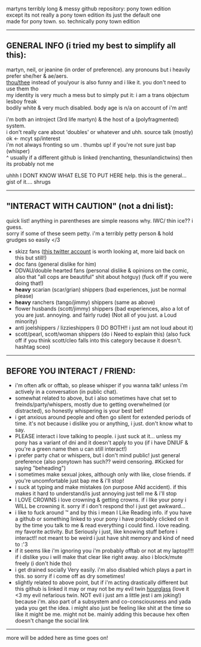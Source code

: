 martyns terribly long & messy github repository: pony town edition <br>
except its not really a pony town edition its just the default one <br>
made for pony town. so. technically pony town edition
***
## GENERAL INFO (i tried my best to simplify all this):
martyn, neil, or jeanine (in order of preference). any pronouns but i heavily prefer she/her & ae/aers. <br>
[thou/thee](https://pronouny.xyz/pronouns/601da3941d17f10013457879) instead of you/your is also funny and i like it. you don't need to use them tho <br>
my identity is very much a mess but to simply put it: i am a trans objectum lesboy freak <br>
bodily white & very much disabled. body age is n/a on account of i'm ant!

i'm both an introject (3rd life martyn) & the host of a (polyfragmented) system. <br>
i don't really care about 'doubles' or whatever and uhh. source talk (mostly) ok <- mcyt sp/interest <br>
i'm not always fronting so um . thumbs up! if you're not sure just bap (whisper) <br>
^ usually if a different github is linked (renchanting, thesunlandictwins) then its probably not me

uhhh I DONT KNOW WHAT ELSE TO PUT HERE help. this is the general... gist of it.... shrugs
***
## "INTERACT WITH CAUTION" (not a dni list):
quick list! anything in parentheses are simple reasons why. IWC/ thin ice?? i guess. <br>
sorry if some of these seem petty. i'm a terribly petty person & hold grudges so easily </3
- skizz fans ([this twitter account](https://x.com/SkizzleArchive) is worth looking at, more laid back on this but still!)
- doc fans (general dislike for him)
- DDVAU/double hearted fans (personal dislike & opinions on the comic, also that "all cops are beautiful" shit about hotguy) (fuck off if you were doing that!)
-  **heavy** scarian (scar/grian) shippers (bad experiences, just be normal please)
-  **heavy** ranchers (tango/jimmy) shippers (same as above)
-  flower husbands (scott/jimmy) shippers (bad experiences, also a lot of you are just. annoying. and fairly rude) (Not all of you just. a Loud minority)
-  anti joelshippers / lizzieshippers (I DO BOTH!! i just am not loud about it)
-  scott/pearl, scott/woman shippers (do i Need to explain this) (also fuck off if you think scott/cleo falls into this category because it doesn't. hashtag sceo)
***
## BEFORE YOU INTERACT / FRIEND:
- i'm often afk or offtab, so please whisper if you wanna talk! unless i'm actively in a conversation (in public chat).
- somewhat related to above, but i also sometimes have chat set to freinds/party/whispers, mostly due to getting overwhelmed (or distracted), so honestly whispering is your best bet!
- i get anxious around people and often go silent for extended periods of time. it's not because i dislike you or anything, i just. don't know what to say.
- PLEASE interact i love talking to people. i just suck at it... unless my pony has a variant of dni and it doesn't apply to you (if i have DNIUF & you're a green name then u can still interact!)
- i prefer party chat or whispers, but i don't mind public! just general preference (also ponytown has such?? weird censoring. #Kicked for saying "beheading")
- i sometimes make sexual jokes, although only with like, close friends. if you're uncomfortable just bap me & i'll stop!
- i suck at typing and make mistakes (on purpose ANd accident). if this makes it hard to understand/is just annoying just tell me & i'll stop
- I LOVE CROWNS i love crowning & getting crowns. if i like your pony i WILL be crowning it. sorry if i don't respond tho! i just get awkward...
- i like to fuck around :tm: and by this i mean I Like Reading info. if you have a github or something linked to your pony i have probably clicked on it by the time you talk to me & read everything i could find. i love reading. my favorite activity. But Seriously i just, like knowing stuff before i interact!! not meant to be weird i just have shit memory and kind of need to :'3
- if it seems like i'm ignoring you i'm probably offtab or not at my laptop!!!! if i dislike you i will make that clear like right away. also i block/mute freely (i don't hide tho)
- i get drained socially Very easily. i'm also disabled which plays a part in this. so sorry if i come off as dry sometimes!
- slightly related to above point, but if i'm acting drastically different but this github is linked it may or may not be my evil twin [hourglass](https://github.com/thesunlandictwins/alt.hourglass) (love it <3 my evil nefarious twin. NOT evil i just am a little jest i am joking!) because i'm. also part of a subsystem and co-consciousness and yada yada you get the idea. i might also just be feeling like shit at the time so like it might be me. might not be. mainly adding this because hex often doesn't change the social link
***
more will be added here as time goes on!
